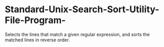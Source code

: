 # Standard-Unix-Search-Sort-Utility-File-Program-
Selects the lines that match a given regular expression, and sorts the matched lines in reverse order.
